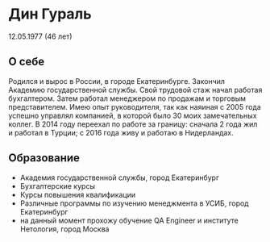 # Дин Гураль
12.05.1977 (46 лет)

## О себе

Родился и вырос в России, в городе Екатеринбурге. Закончил Академию государственной службы. Свой трудовой стаж начал работая бухгалтером. Затем работал менеджером по продажам и торговым представителем. Имею опыт руководителя, так как наяиная с 2005 года успешно управлял компанией, в которой было 30 моих замечательных коллег. В 2014 году переехал по работе за границу: сначала 2 года жил и работал в Турции; с 2016 года живу и работаю в Нидерландах.

## Образование

- Академия государственной службы, город Екатеринбург
- Бухгалтерские курсы
- Курсы повышения квалификации
- Различные программы по изучению менеджмента в УСИБ, город Екатеринбург
- на данный момент прохожу обучение QA Engineer и институте Нетология, город Москва